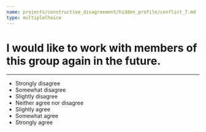 ```yaml
---
name: projects/constructive_disagreement/hidden_profile/conflict_7.md
type: multipleChoice
---
```


# I would like to work with members of this group again in the future.

---

- Strongly disagree
- Somewhat disagree
- Slightly disagree
- Neither agree nor disagree
- Slightly agree
- Somewhat agree
- Strongly agree
